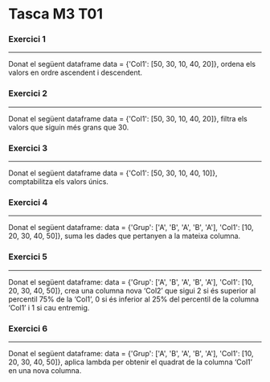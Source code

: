 # Tasca M3 T01

### Exercici 1
***
Donat el següent dataframe data = {'Col1': [50, 30, 10, 40, 20]}, ordena els valors en ordre ascendent i descendent.

### Exercici 2
***
Donat el següent dataframe data = {'Col1': [50, 30, 10, 40, 20]}, filtra els valors que siguin més grans que 30.

### Exercici 3
***
Donat el següent dataframe data = {'Col1': [50, 30, 10, 40, 10]}, comptabilitza els valors únics.

### Exercici 4
***
Donat el següent dataframe: data = {'Grup': ['A', 'B', 'A', 'B', 'A'], 'Col1': [10, 20, 30, 40, 50]}, suma les dades que pertanyen a la mateixa columna.

### Exercici 5
***
Donat el següent dataframe: data = {'Grup': ['A', 'B', 'A', 'B', 'A'], 'Col1': [10, 20, 30, 40, 50]}, crea una columna nova ‘Col2’ que sigui 2 si és superior al percentil 75% de la ‘Col1’, 0 si és inferior al 25% del percentil de la columna ‘Col1’ i 1 si cau entremig.

### Exercici 6
***
Donat el següent dataframe: data = {'Grup': ['A', 'B', 'A', 'B', 'A'], 'Col1': [10, 20, 30, 40, 50]}, aplica lambda per obtenir el quadrat de la columna ‘Col1’ en una nova columna.

